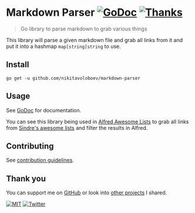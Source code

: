 # Markdown Parser [![GoDoc](https://img.shields.io/badge/-GoDoc-0a0a0a.svg?style=flat&colorA=0a0a0a)](https://pkg.go.dev/github.com/nikitavoloboev/markdown-parser?tab=doc) [![Thanks](http://bit.ly/saythankss)](https://github.com/users/nikitavoloboev/sponsorship)

> Go library to parse markdown to grab various things

This library will parse a given markdown file and grab all links from it and put it into a hashmap `map[string]string` to use.

## Install

`go get -u github.com/nikitavoloboev/markdown-parser`

## Usage

See [GoDoc](https://pkg.go.dev/github.com/nikitavoloboev/markdown-parser?tab=doc) for documentation.

You can see this library being used in [Alfred Awesome Lists](https://github.com/nikitavoloboev/alfred-awesome-lists) to grab all links from [Sindre's awesome lists](https://github.com/sindresorhus/awesome) and filter the results in Alfred.

## Contributing

See [contribution guidelines](contributing.md).

## Thank you

You can support me on [GitHub](https://github.com/users/nikitavoloboev/sponsorship) or look into [other projects](https://nikitavoloboev.xyz/projects) I shared.

[![MIT](https://img.shields.io/badge/license-MIT-0a0a0a.svg?style=flat&colorA=0a0a0a)](license) [![Twitter](http://bit.ly/nikitatweet)](https://twitter.com/nikitavoloboev)
